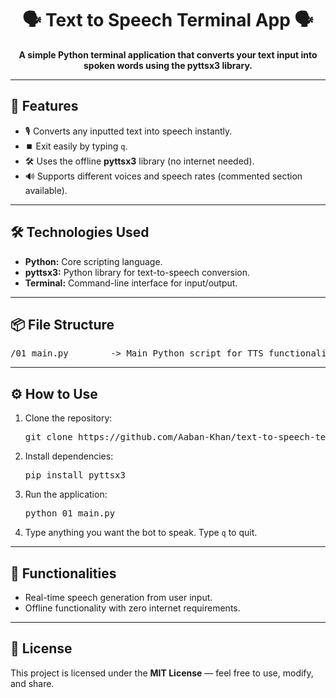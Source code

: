 <h1 align="center">🗣️ Text to Speech Terminal App 🗣️</h1>

<p align="center">
  <strong>A simple Python terminal application that converts your text input into spoken words using the pyttsx3 library.</strong>
</p>

---

<h2>🚀 Features</h2>
<ul>
  <li>🎙️ Converts any inputted text into speech instantly.</li>
  <li>⏹️ Exit easily by typing <code>q</code>.</li>
  <li>🛠️ Uses the offline <strong>pyttsx3</strong> library (no internet needed).</li>
  <li>🔊 Supports different voices and speech rates (commented section available).</li>
</ul>

---

<h2>🛠️ Technologies Used</h2>
<ul>
  <li><strong>Python:</strong> Core scripting language.</li>
  <li><strong>pyttsx3:</strong> Python library for text-to-speech conversion.</li>
  <li><strong>Terminal:</strong> Command-line interface for input/output.</li>
</ul>

---

<h2>📦 File Structure</h2>
<pre>
/01_main.py        -> Main Python script for TTS functionality
</pre>

---

<h2>⚙️ How to Use</h2>
<ol>
  <li>Clone the repository:</li>
  <pre>git clone https://github.com/Aaban-Khan/text-to-speech-terminal.git</pre>

  <li>Install dependencies:</li>
  <pre>pip install pyttsx3</pre>

  <li>Run the application:</li>
  <pre>python 01_main.py</pre>

  <li>Type anything you want the bot to speak. Type <code>q</code> to quit.</li>
</ol>

---

<h2>🎯 Functionalities</h2>
<ul>
  <li>Real-time speech generation from user input.</li>
  <li>Offline functionality with zero internet requirements.</li>
</ul>

---

<h2>📜 License</h2>
<p>This project is licensed under the <strong>MIT License</strong> — feel free to use, modify, and share.</p>
